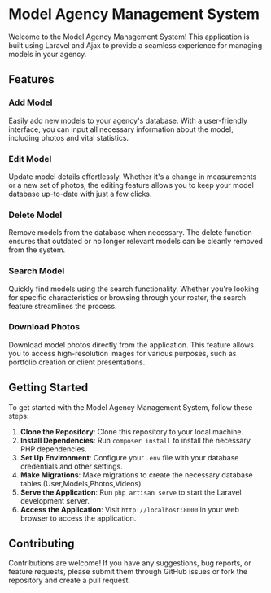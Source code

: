 # Model Agency Management System

Welcome to the Model Agency Management System! This application is built using Laravel and Ajax to provide a seamless experience for managing models in your agency.

## Features

### Add Model
Easily add new models to your agency's database. With a user-friendly interface, you can input all necessary information about the model, including photos and vital statistics.

### Edit Model
Update model details effortlessly. Whether it's a change in measurements or a new set of photos, the editing feature allows you to keep your model database up-to-date with just a few clicks.

### Delete Model
Remove models from the database when necessary. The delete function ensures that outdated or no longer relevant models can be cleanly removed from the system.

### Search Model
Quickly find models using the search functionality. Whether you're looking for specific characteristics or browsing through your roster, the search feature streamlines the process.

### Download Photos
Download model photos directly from the application. This feature allows you to access high-resolution images for various purposes, such as portfolio creation or client presentations.

## Getting Started
To get started with the Model Agency Management System, follow these steps:

1. **Clone the Repository**: Clone this repository to your local machine.
2. **Install Dependencies**: Run `composer install` to install the necessary PHP dependencies.
3. **Set Up Environment**: Configure your `.env` file with your database credentials and other settings.
4. **Make Migrations**: Make migrations to create the necessary database tables.(User,Models,Photos,Videos)
5. **Serve the Application**: Run `php artisan serve` to start the Laravel development server.
6. **Access the Application**: Visit `http://localhost:8000` in your web browser to access the application.

## Contributing
Contributions are welcome! If you have any suggestions, bug reports, or feature requests, please submit them through GitHub issues or fork the repository and create a pull request.


